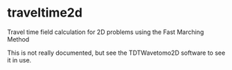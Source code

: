 # traveltime2d

Travel time field calculation for 2D problems using the Fast Marching Method

This is not really documented, but see the TDTWavetomo2D software to see it
in use.
